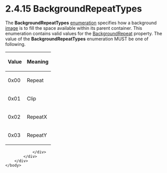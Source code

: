 <html dir="LTR" xmlns:mshelp="http://msdn.microsoft.com/mshelp" xmlns:ddue="http://ddue.schemas.microsoft.com/authoring/2003/5" xmlns:xlink="http://www.w3.org/1999/xlink" xmlns:tool="http://www.microsoft.com/tooltip">
    <head>
        <meta http-equiv="Content-Type" content="text/html; CHARSET=utf-8"></meta>
        <meta name="save" content="history"></meta>
        <title>2.4.15 BackgroundRepeatTypes</title>
        <xml>
            <mshelp:toctitle title="2.4.15 BackgroundRepeatTypes"></mshelp:toctitle>
            <mshelp:rltitle title="[MS-RPL]: BackgroundRepeatTypes"></mshelp:rltitle>
            <mshelp:keyword index="A" term="0ef73cf2-6ab5-49b0-9679-5ff88979026a"></mshelp:keyword>
            <mshelp:attr name="DCSext.ContentType" value="open specification"></mshelp:attr>
            <mshelp:attr name="AssetID" value="0ef73cf2-6ab5-49b0-9679-5ff88979026a"></mshelp:attr>
            <mshelp:attr name="TopicType" value="kbRef"></mshelp:attr>
            <mshelp:attr name="DCSext.Title" value="[MS-RPL]: BackgroundRepeatTypes" />
        </xml>
    </head>
    <body>
        <div id="header">
            <h1 class="heading">2.4.15 BackgroundRepeatTypes</h1>
        </div>
        <div id="mainSection">
            <div id="mainBody">
                <div id="allHistory" class="saveHistory"></div>
                <div id="sectionSection0" class="section" name="collapseableSection">
                    

<p>The <b>BackgroundRepeatTypes</b> <a href="75ae48f7-746b-4b41-919c-6699fa28b3ef.htm#gt_846463b5-421c-4d6b-8d82-79d44db666fa">enumeration</a> specifies how a
background <a href="75ae48f7-746b-4b41-919c-6699fa28b3ef.htm#gt_d6b55d1e-aea6-4b7e-a23d-c0de845e0b50">image</a> is to
fill the space available within its parent container. This enumeration contains
valid values for the <a href="de716e0d-6198-46a4-9ab4-6fa01ff42b57.htm">BackgroundRepeat</a>
property. The value of the <b>BackgroundRepeatTypes</b> enumeration MUST be one
of following.</p>

<table>
 <thead>
  <tr>
   <th>
   <p>Value</p>
   </th>
   <th>
   <p>Meaning</p>
   </th>
  </tr>
 </thead>
 <tr>
  <td>
  <p>0x00</p>
  </td>
  <td>
  <p>Repeat</p>
  </td>
 </tr>
 <tr>
  <td>
  <p>0x01</p>
  </td>
  <td>
  <p>Clip</p>
  </td>
 </tr>
 <tr>
  <td>
  <p>0x02</p>
  </td>
  <td>
  <p>RepeatX</p>
  </td>
 </tr>
 <tr>
  <td>
  <p>0x03</p>
  </td>
  <td>
  <p>RepeatY</p>
  </td>
 </tr>
</table>

<p> </p>


                </div>
            </div>
        </div>
    </body>
</html>